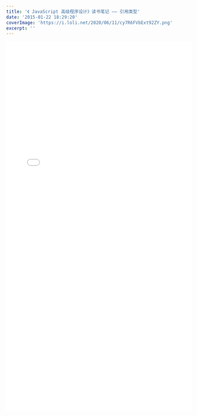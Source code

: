 ```yaml
---
title: '《 JavaScript 高级程序设计》读书笔记 —— 引用类型'
date: '2015-01-22 18:29:20'
coverImage: 'https://i.loli.net/2020/06/11/cy7R6FVbExt92ZY.png'
excerpt: ''
---
```


<embed src="../assets/javascript-notes-references/references.pdf" width="100%" height="1000px"/>